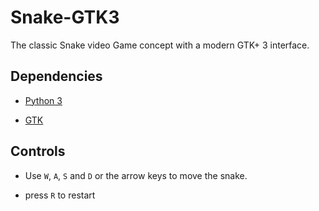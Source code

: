 # Snake-GTK3

The classic Snake video Game concept with a modern GTK+ 3 interface.

## Dependencies

* [Python 3](https://www.python.org/downloads/)

* [GTK](https://www.gtk.org/download/)

## Controls

* Use `W`, `A`, `S` and `D` or the arrow keys to move the snake.

* press `R` to restart
